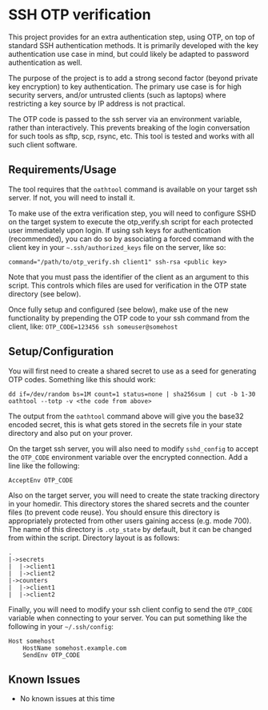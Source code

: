 # SSH OTP verification
This project provides for an extra authentication step, using
OTP, on top of standard SSH authentication methods.  It is
primarily developed with the key authentication use case in
mind, but could likely be adapted to password authentication
as well.

The purpose of the project is to add a strong second factor
(beyond private key encryption) to key authentication.  The
primary use case is for high security servers, and/or untrusted
clients (such as laptops) where restricting a key source by IP
address is not practical.

The OTP code is passed to the ssh server via an environment
variable, rather than interactively.  This prevents breaking
of the login conversation for such tools as sftp, scp, rsync,
etc.  This tool is tested and works with all such client software.

## Requirements/Usage
The tool requires that the `oathtool` command is available on
your target ssh server.  If not, you will need to install it.

To make use of the extra verification step, you will need to
configure SSHD on the target system to execute the otp_verify.sh
script for each protected user immediately upon login.  If
using ssh keys for authentication (recommended), you can do so
by associating a forced command with the client key in your
`~.ssh/authorized_keys` file on the server, like so:
```
command="/path/to/otp_verify.sh client1" ssh-rsa <public key>
```
Note that you must pass the identifier of the client as an
argument to this script.  This controls which files are used
for verification in the OTP state directory (see below).

Once fully setup and configured (see below), make use of the
new functionality by prepending the OTP code to your ssh command
from the client, like: `OTP_CODE=123456 ssh someuser@somehost`

## Setup/Configuration
You will first need to create a shared secret to use as a seed for
generating OTP codes.  Something like this should work:
```
dd if=/dev/random bs=1M count=1 status=none | sha256sum | cut -b 1-30
oathtool --totp -v <the code from above>
```
The output from the `oathtool` command above will give you the
base32 encoded secret, this is what gets stored in the secrets
file in your state directory and also put on your prover.

On the target ssh server, you will also need to modify `sshd_config`
to accept the `OTP_CODE` environment variable over the encrypted
connection.  Add a line like the following:
```
AcceptEnv OTP_CODE
```

Also on the target server, you will need to create the state
tracking directory in your homedir.  This directory stores the
shared secrets and the counter files (to prevent code reuse).
You should ensure this directory is appropriately protected from
other users gaining access (e.g. mode 700).  The name of this
directory is `.otp_state` by default, but it can be changed from
within the script.  Directory layout is as follows:
```
.
|->secrets
|  |->client1
|  |->client2
|->counters
|  |->client1
|  |->client2
```

Finally, you will need to modify your ssh client config to send
the `OTP_CODE` variable when connecting to your server.  You can
put something like the following in your `~/.ssh/config`:
```
Host somehost
	HostName somehost.example.com
	SendEnv OTP_CODE
```

## Known Issues
* No known issues at this time
